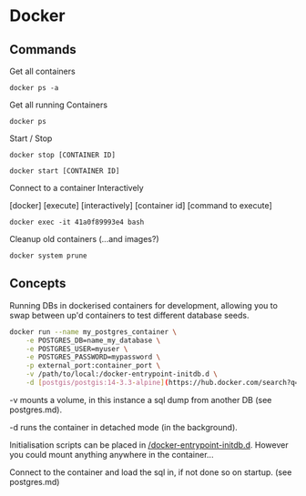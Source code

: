 # Docker




## Commands

Get all containers

`docker ps -a`

Get all running Containers

`docker ps`

Start / Stop

`docker stop [CONTAINER ID]`

`docker start [CONTAINER ID]`

Connect to a container Interactively 

[docker] [execute] [interactively] [container id] [command to execute]

`docker exec -it 41a0f89993e4 bash`

Cleanup old containers (...and images?)

`docker system prune`
 
## Concepts

Running DBs in dockerised containers for development, allowing you to swap between up'd containers to test different database seeds.

```bash
docker run --name my_postgres_container \
    -e POSTGRES_DB=name_my_database \
    -e POSTGRES_USER=myuser \
    -e POSTGRES_PASSWORD=mypassword \
    -p external_port:container_port \
    -v /path/to/local:/docker-entrypoint-initdb.d \
    -d [postgis/postgis:14-3.3-alpine](https://hub.docker.com/search?q=)
``` 

-v mounts a volume, in this instance a sql dump from another DB (see postgres.md).

-d runs the container in detached mode (in the background).

Initialisation scripts can be placed in [/docker-entrypoint-initdb.d](https://hub.docker.com/_/postgres). However you could mount anything anywhere in the container...

Connect to the container and load the sql in, if not done so on startup. (see postgres.md)
